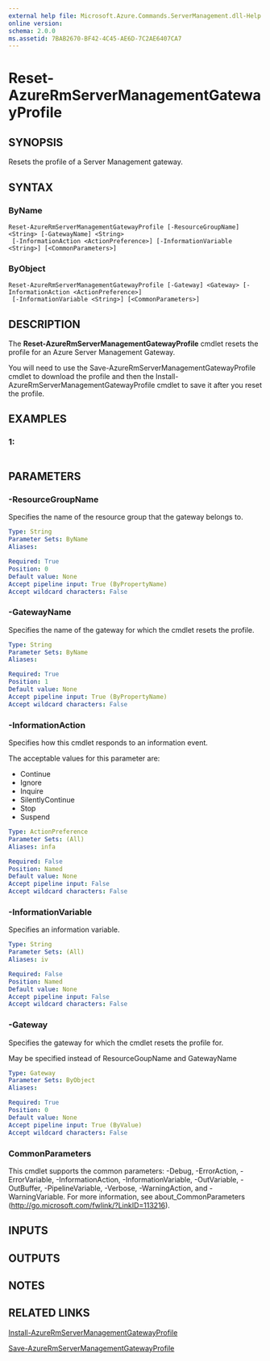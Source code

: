 ```yaml
---
external help file: Microsoft.Azure.Commands.ServerManagement.dll-Help.xml
online version: 
schema: 2.0.0
ms.assetid: 7BAB2670-BF42-4C45-AE6D-7C2AE6407CA7
---
```


# Reset-AzureRmServerManagementGatewayProfile

## SYNOPSIS
Resets the profile of a Server Management gateway.

## SYNTAX

### ByName
```
Reset-AzureRmServerManagementGatewayProfile [-ResourceGroupName] <String> [-GatewayName] <String>
 [-InformationAction <ActionPreference>] [-InformationVariable <String>] [<CommonParameters>]
```

### ByObject
```
Reset-AzureRmServerManagementGatewayProfile [-Gateway] <Gateway> [-InformationAction <ActionPreference>]
 [-InformationVariable <String>] [<CommonParameters>]
```

## DESCRIPTION
The **Reset-AzureRmServerManagementGatewayProfile** cmdlet resets the profile for an Azure Server Management Gateway.

You will need to use the Save-AzureRmServerManagementGatewayProfile cmdlet to download the profile and then the Install-AzureRmServerManagementGatewayProfile cmdlet to save it after you reset the profile.

## EXAMPLES

### 1:
```

```

## PARAMETERS

### -ResourceGroupName
Specifies the name of the resource group that the gateway belongs to.

```yaml
Type: String
Parameter Sets: ByName
Aliases: 

Required: True
Position: 0
Default value: None
Accept pipeline input: True (ByPropertyName)
Accept wildcard characters: False
```

### -GatewayName
Specifies the name of the gateway for which the cmdlet resets the profile.

```yaml
Type: String
Parameter Sets: ByName
Aliases: 

Required: True
Position: 1
Default value: None
Accept pipeline input: True (ByPropertyName)
Accept wildcard characters: False
```

### -InformationAction
Specifies how this cmdlet responds to an information event.

The acceptable values for this parameter are:

- Continue
- Ignore
- Inquire
- SilentlyContinue
- Stop
- Suspend

```yaml
Type: ActionPreference
Parameter Sets: (All)
Aliases: infa

Required: False
Position: Named
Default value: None
Accept pipeline input: False
Accept wildcard characters: False
```

### -InformationVariable
Specifies an information variable.

```yaml
Type: String
Parameter Sets: (All)
Aliases: iv

Required: False
Position: Named
Default value: None
Accept pipeline input: False
Accept wildcard characters: False
```

### -Gateway
Specifies the gateway for which the cmdlet resets the profile for.

May be specified instead of ResourceGoupName and GatewayName

```yaml
Type: Gateway
Parameter Sets: ByObject
Aliases: 

Required: True
Position: 0
Default value: None
Accept pipeline input: True (ByValue)
Accept wildcard characters: False
```

### CommonParameters
This cmdlet supports the common parameters: -Debug, -ErrorAction, -ErrorVariable, -InformationAction, -InformationVariable, -OutVariable, -OutBuffer, -PipelineVariable, -Verbose, -WarningAction, and -WarningVariable. For more information, see about_CommonParameters (http://go.microsoft.com/fwlink/?LinkID=113216).

## INPUTS

## OUTPUTS

## NOTES

## RELATED LINKS

[Install-AzureRmServerManagementGatewayProfile](./Install-AzureRmServerManagementGatewayProfile.md)

[Save-AzureRmServerManagementGatewayProfile](./Save-AzureRmServerManagementGatewayProfile.md)



